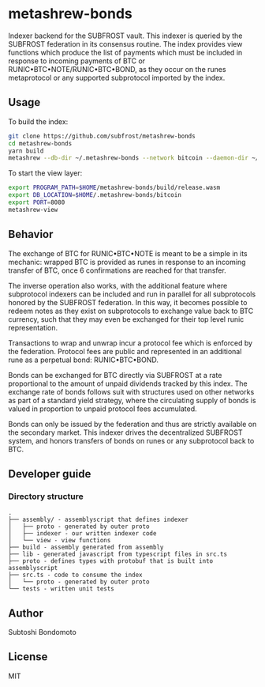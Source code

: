 # metashrew-bonds

Indexer backend for the SUBFROST vault. This indexer is queried by the SUBFROST federation in its consensus routine. The index provides view functions which produce the list of payments which must be included in response to incoming payments of BTC or RUNIC•BTC•NOTE/RUNIC•BTC•BOND, as they occur on the runes metaprotocol or any supported subprotocol imported by the index.

## Usage

To build the index:

```sh
git clone https://github.com/subfrost/metashrew-bonds
cd metashrew-bonds
yarn build
metashrew --db-dir ~/.metashrew-bonds --network bitcoin --daemon-dir ~/.bitcoind --indexer build/release.wasm
```

To start the view layer:

```sh
export PROGRAM_PATH=$HOME/metashrew-bonds/build/release.wasm
export DB_LOCATION=$HOME/.metashrew-bonds/bitcoin
export PORT=8080
metashrew-view
```

## Behavior

The exchange of BTC for RUNIC•BTC•NOTE is meant to be a simple in its mechanic: wrapped BTC is provided as runes in response to an incoming transfer of BTC, once 6 confirmations are reached for that transfer.

The inverse operation also works, with the additional feature where subprotocol indexers can be included and run in parallel for all subprotocols honored by the SUBFROST federation. In this way, it becomes possible to redeem notes as they exist on subprotocols to exchange value back to BTC currency, such that they may even be exchanged for their top level runic representation.

Transactions to wrap and unwrap incur a protocol fee which is enforced by the federation. Protocol fees are public and represented in an additional rune as a perpetual bond: RUNIC•BTC•BOND.

Bonds can be exchanged for BTC directly via SUBFROST at a rate proportional to the amount of unpaid dividends tracked by this index. The exchange rate of bonds follows suit with structures used on other networks as part of a standard yield strategy, where the circulating supply of bonds is valued in proportion to unpaid protocol fees accumulated.

Bonds can only be issued by the federation and thus are strictly available on the secondary market. This indexer drives the decentralized SUBFROST system, and honors transfers of bonds on runes or any subprotocol back to BTC.

## Developer guide

### Directory structure
```
.
├── assembly/ - assemblyscript that defines indexer
│   ├── proto - generated by outer proto
│   ├── indexer - our written indexer code
│   └── view - view functions
├── build - assembly generated from assembly
├── lib - generated javascript from typescript files in src.ts
├── proto - defines types with protobuf that is built into assemblyscript
├── src.ts - code to consume the index
│   └── proto - generated by outer proto
└── tests - written unit tests
```

## Author

Subtoshi Bondomoto


## License

MIT
